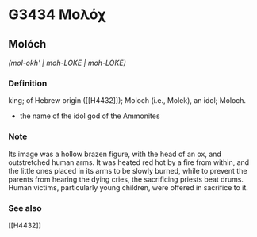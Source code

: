 # G3434 Μολόχ

## Molóch

_(mol-okh' | moh-LOKE | moh-LOKE)_

### Definition

king; of Hebrew origin ([[H4432]]); Moloch (i.e., Molek), an idol; Moloch.

- the name of the idol god of the Ammonites

### Note

Its image was a hollow brazen figure, with the head of an ox, and outstretched human arms. It was heated red hot by a fire from within, and the little ones placed in its arms to be slowly burned, while to prevent the parents from hearing the dying cries, the sacrificing priests beat drums. Human victims, particularly young children, were offered in sacrifice to it.

### See also

[[H4432]]

